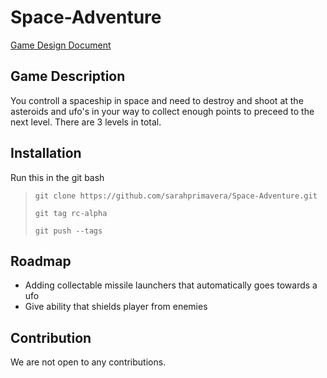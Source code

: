 # Space-Adventure
[Game Design Document](https://docs.google.com/document/d/1JeKZK8N8uvsNjkbIVL_3pwfg6Ke_fuHe6hB5XaQIvAA/edit?usp=sharing)

## Game Description
You controll a spaceship in space and need to destroy and shoot at the asteroids and ufo's in your way to
collect enough points to preceed to the next level. There are 3 levels in total.

## Installation
Run this in the git bash
> `git clone https://github.com/sarahprimavera/Space-Adventure.git`
> 
> `git tag rc-alpha`
> 
> `git push --tags`


## Roadmap
- Adding collectable missile launchers that automatically goes towards a ufo
- Give ability that shields player from enemies

## Contribution
We are not open to any contributions.